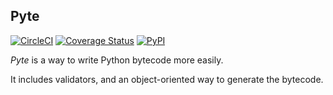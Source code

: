 ## Pyte

[![CircleCI](https://img.shields.io/circleci/project/SunDwarf/Pyte.svg?maxAge=2592000)](https://circleci.com/gh/SunDwarf/Pyte)
[![Coverage Status](https://coveralls.io/repos/github/SunDwarf/Pyte/badge.svg?branch=master)](https://coveralls.io/github/SunDwarf/Pyte?branch=master)
[![PyPI](https://img.shields.io/pypi/dm/pytec.svg?maxAge=2592000)](https://pypi.python.org/Pytec)

*Pyte* is a way to write Python bytecode more easily.

It includes validators, and an object-oriented way to generate the bytecode.